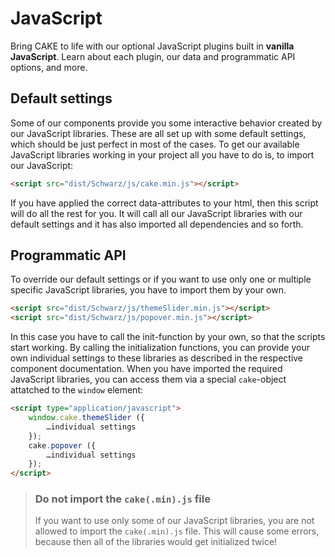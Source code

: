 # JavaScript

Bring CAKE to life with our optional JavaScript plugins built in **vanilla JavaScript**. Learn about each plugin, our data and programmatic API options, and more.

## Default settings

Some of our components provide you some interactive behavior created by our JavaScript libraries. These are all set up with some default settings, which should be just perfect in most of the cases.
To get our available JavaScript libraries working in your project all you have to do is, to import our JavaScript:

```html
<script src="dist/Schwarz/js/cake.min.js"></script>
```

If you have applied the correct data-attributes to your html, then this script will do all the rest for you.
It will call all our JavaScript libraries with our default settings and it has also imported all dependencies and so forth.

## Programmatic API

To override our default settings or if you want to use only one or multiple specific JavaScript libraries, you have to import them by your own.

```html
<script src="dist/Schwarz/js/themeSlider.min.js"></script>
<script src="dist/Schwarz/js/popover.min.js"></script>
```

In this case you have to call the init-function by your own, so that the scripts start working. By calling the initialization functions, you can provide your own individual settings to these libraries as described in the respective component documentation.
When you have imported the required JavaScript libraries, you can access them via a special `cake`-object attatched to the `window` element:

```html
<script type="application/javascript">
    window.cake.themeSlider ({
        …individual settings
    });
    cake.popover ({
        …individual settings
    });
</script>
```

> ### Do not import the `cake(.min).js` file
>
> If you want to use only some of our JavaScript libraries, you are not allowed to import the `cake(.min).js` file. This will cause some errors, because then all of the libraries would get initialized twice!
